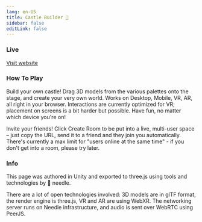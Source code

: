 ```yaml
---
lang: en-US
title: Castle Builder 🏰
sidebar: false
editLink: false
---
```


### Live

<sample src="https://castle.needle.tools" />

[Visit website](https://castle.needle.tools)

### How To Play

Build your own castle! Drag 3D models from the various palettes onto the stage, and create your very own world.
Works on Desktop, Mobile, VR, AR, all right in your browser. Interactions are currently optimized for VR; placement on screens is a bit harder but possible. Have fun, no matter which device you're on!

Invite your friends! Click Create Room to be put into a live, multi-user space – just copy the URL, send it to a friend and they join you automatically.
There's currently a max limit for "users online at the same time" - if you don't get into a room, please try later.

### Info

This page was authored in Unity and exported to three.js using tools and technologies by 🌵 needle.

There are a lot of open technologies involved: 3D models are in glTF format, the render engine is three.js, VR and AR are using WebXR. The networking server runs on Needle infrastructure, and audio is sent over WebRTC using PeerJS.